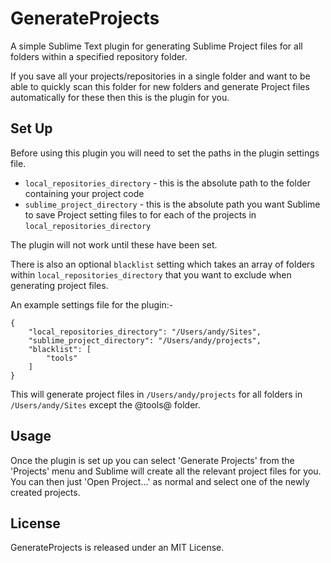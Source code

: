 GenerateProjects
================

A simple Sublime Text plugin for generating Sublime Project files for all folders within a specified repository folder.

If you save all your projects/repositories in a single folder and want to be able to quickly scan this folder for new folders and generate Project files automatically for these then this is the plugin for you.

Set Up
------

Before using this plugin you will need to set the paths in the plugin settings file.

* `local_repositories_directory` - this is the absolute path to the folder containing your project code
* `sublime_project_directory` - this is the absolute path you want Sublime to save Project setting files to for each of the projects in `local_repositories_directory`

The plugin will not work until these have been set.

There is also an optional `blacklist` setting which takes an array of folders within `local_repositories_directory` that you want to exclude when generating project files.

An example settings file for the plugin:-

    {
        "local_repositories_directory": "/Users/andy/Sites",
        "sublime_project_directory": "/Users/andy/projects",
        "blacklist": [
            "tools"
        ]
    }

This will generate project files in `/Users/andy/projects` for all folders in `/Users/andy/Sites` except the @tools@ folder.

Usage
-----

Once the plugin is set up you can select 'Generate Projects' from the 'Projects' menu and Sublime will create all the relevant project files for you. You can then just 'Open Project...' as normal and select one of the newly created projects.

License
-------

GenerateProjects is released under an MIT License.
